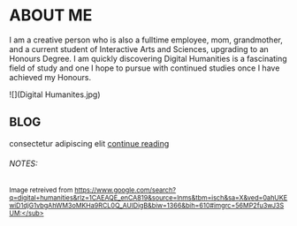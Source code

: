# ABOUT ME

I am a creative person who is also a fulltime employee, mom, grandmother, and a current student of Interactive Arts and Sciences, upgrading to an Honours Degree. I am quickly discovering Digital Humanities is a fascinating field of study and one I hope to pursue with continued studies once I have achieved my Honours.

![](Digital Humanites.jpg)

## BLOG

consectetur adipiscing elit [ continue reading ](blog)


###### NOTES: 

<sub>Image retreived from https://www.google.com/search?q=digital+humanities&rlz=1CAEAQE_enCA819&source=lnms&tbm=isch&sa=X&ved=0ahUKEwiD1djG1vbgAhWM3oMKHa9RCL0Q_AUIDigB&biw=1366&bih=610#imgrc=56MP2fu3wJ3SUM:</sub>
